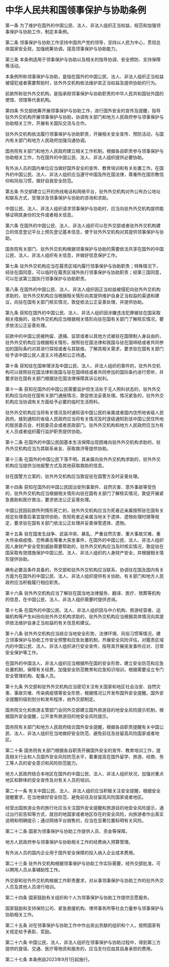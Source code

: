 # 中华人民共和国领事保护与协助条例

<!-- INFO END -->

第一条 为了维护在国外的中国公民、法人、非法人组织正当权益，规范和加强领事保护与协助工作，制定本条例。

第二条 领事保护与协助工作坚持中国共产党的领导，坚持以人民为中心，贯彻总体国家安全观，加强统筹协调，提高领事保护与协助能力。

第三条 本条例适用于领事保护与协助以及相关的指导协调、安全预防、支持保障等活动。

本条例所称领事保护与协助，是指在国外的中国公民、法人、非法人组织正当权益被侵犯或者需要帮助时，驻外外交机构依法维护其正当权益及提供协助的行为。

前款所称驻外外交机构，是指承担领事保护与协助职责的中华人民共和国驻外国的使馆、领馆等代表机构。

第四条 外交部统筹开展领事保护与协助工作，进行国外安全的宣传及提醒，指导驻外外交机构开展领事保护与协助，协调有关部门和地方人民政府参与领事保护与协助相关工作，开展有关国际交流与合作。

驻外外交机构依法履行领事保护与协助职责，开展相关安全宣传、预防活动，与国内有关部门和地方人民政府加强沟通协调。

国务院有关部门和地方人民政府建立相关工作机制，根据各自职责参与领事保护与协助相关工作，为在国外的中国公民、法人、非法人组织提供必要协助。

有外派人员的国内单位应当做好国外安全的宣传、教育培训和有关处置工作。在国外的中国公民、法人、非法人组织应当遵守中国及所在国法律，尊重所在国宗教信仰和风俗习惯，做好自我安全防范。

第五条 外交部建立公开的热线电话和网络平台，驻外外交机构对外公布办公地址和联系方式，受理涉及领事保护与协助的咨询和求助。

中国公民、法人、非法人组织请求领事保护与协助时，应当向驻外外交机构提供能够证明其身份的文件或者相关信息。

第六条 在国外的中国公民、法人、非法人组织可以在外交部或者驻外外交机构建立的信息登记平台上预先登记基本信息，便于驻外外交机构对其提供领事保护与协助。

国务院有关部门、驻外外交机构根据领事保护与协助的需要依法共享在国外的中国公民、法人、非法人组织有关信息，并做好信息保护工作。

第七条 驻外外交机构应当在履责区域内履行领事保护与协助职责；特殊情况下，经驻在国同意，可以临时在履责区域外执行领事保护与协助职责；经第三国同意，可以在该第三国执行领事保护与协助职责。

第八条 在国外的中国公民、法人、非法人组织因正当权益被侵犯向驻外外交机构求助的，驻外外交机构应当根据相关情形向其提供维护自身正当权益的渠道和建议，向驻在国有关部门核实情况，敦促依法公正妥善处理，并提供协助。

第九条 获知在国外的中国公民、法人、非法人组织因涉嫌违法犯罪被驻在国采取相关措施的，驻外外交机构应当根据相关情形向驻在国有关部门了解核实情况，要求依法公正妥善处理。

前款中的中国公民被拘留、逮捕、监禁或者以其他方式被驻在国限制人身自由的，驻外外交机构应当根据相关情形，按照驻在国法律和我国与驻在国缔结或者共同参加的国际条约对其进行探视或者与其联络，了解其相关需求，要求驻在国有关部门给予该中国公民人道主义待遇和公正待遇。

第十条 获知驻在国审理涉及中国公民、法人、非法人组织的案件的，驻外外交机构可以按照驻在国法律和我国与驻在国缔结或者共同参加的国际条约进行旁听，并要求驻在国有关部门根据驻在国法律保障其诉讼权利。

第十一条 获知在国外的中国公民需要监护但生活处于无人照料状态的，驻外外交机构应当向驻在国有关部门通报情况，敦促依法妥善处理。情况紧急的，驻外外交机构应当协调有关方面给予必要的临时生活照料。

驻外外交机构应当将有关情况及时通知该中国公民的亲属或者国内住所地省级人民政府。接到通知的省级人民政府应当将有关情况及时逐级通知到该中国公民住所地的居民委员会、村民委员会或者民政部门。驻外外交机构和地方人民政府应当为有关人员或者组织履行监护职责提供协助。

第十二条 在国外的中国公民因基本生活保障出现困难向驻外外交机构求助的，驻外外交机构应当为其联系亲友、获取救济等提供协助。

第十三条 在国外的中国公民下落不明，其亲属向驻外外交机构求助的，驻外外交机构应当提供当地报警方式及其他获取救助的信息。

驻在国警方立案的，驻外外交机构应当敦促驻在国警方及时妥善处理。

第十四条 获知在国外的中国公民因治安刑事案件、自然灾害、意外事故等受伤的，驻外外交机构应当根据相关情形向驻在国有关部门了解核实情况，敦促开展紧急救助和医疗救治，要求依法公正妥善处理。

中国公民因前款所列情形死亡的，驻外外交机构应当为死者近亲属按照驻在国有关规定处理善后事宜提供协助，告知死者近亲属当地关于遗体、遗物处理时限等规定，要求驻在国有关部门依法公正处理并妥善保管遗体、遗物。

第十五条 驻在国发生战争、武装冲突、暴乱、严重自然灾害、重大事故灾难、重大传染病疫情、恐怖袭击等重大突发事件，在国外的中国公民、法人、非法人组织因人身财产安全受到威胁需要帮助的，驻外外交机构应当及时核实情况，敦促驻在国采取有效措施保护中国公民、法人、非法人组织的人身财产安全，并根据相关情形提供协助。

确有必要且条件具备的，外交部和驻外外交机构应当联系、协调驻在国及国内有关方面为在国外的中国公民、法人、非法人组织提供有关协助，有关部门和地方人民政府应当积极履行相应职责。

第十六条 驻外外交机构应当了解驻在国当地法律服务、翻译、医疗、殡葬等机构的信息，在中国公民、法人、非法人组织需要时提供咨询。

第十七条 在国外的中国公民、法人、非法人组织因与中介机构、旅游经营者、运输机构等产生纠纷向驻外外交机构求助的，驻外外交机构应当根据具体情况向其提供依法维护自身正当权益的有关信息和建议。

第十八条 驻外外交机构应当结合当地安全形势、法律环境、风俗习惯等情况，建立领事保护与协助工作安全预警和应急处置机制，开展安全风险评估，对履责区域内的中国公民、法人、非法人组织进行安全宣传，指导其开展突发事件应对、日常安全保护等工作。

在国外的中国法人、非法人组织应当根据所在国的安全形势，建立安全防范和应急处置机制，保障有关经费，加强安全防范教育和应急知识培训，根据需要设立专门安全管理机构、配备人员。

第十九条 外交部和驻外外交机构应当密切关注有关国家和地区社会治安、自然灾害、事故灾难、传染病疫情等安全形势，根据情况公开发布国外安全提醒。国外安全提醒的级别划分和发布程序，由外交部制定。

国务院文化和旅游主管部门会同外交部建立国外旅游目的地安全风险提示机制，根据国外安全提醒，公开发布旅游目的地安全风险提示。

国务院有关部门和地方人民政府结合国外安全提醒，根据各自职责提醒有关中国公民、法人、非法人组织在当地做好安全防范、避免前往及驻留高风险国家或者地区。

第二十条 国务院有关部门根据各自职责开展国外安全的宣传、教育培训工作，提高相关行业和人员国外安全风险防范水平，着重提高在国外留学、旅游、经商、务工等人员的安全意识和风险防范能力。

地方人民政府结合本地区在国外的中国公民、法人、非法人组织状况，加强对重点地区和群体的安全宣传及对有关人员的培训。

第二十一条 有关中国公民、法人、非法人组织应当积极关注安全提醒，根据安全提醒要求，在当地做好安全防范、避免前往及驻留高风险国家或者地区。

经营出国旅游业务的旅行社应当关注国外安全提醒和旅游目的地安全风险提示，通过出行前告知等方式，就目的地国家或者地区存在的安全风险，向旅游者作出真实说明和明确提示；通过网络平台销售的，应当在显著位置标明有关风险。

第二十二条 国家为领事保护与协助工作提供人员、资金等保障。

地方人民政府参与领事保护与协助相关工作的经费纳入预算管理。

有外派人员的国内企业用于国外安全保障的投入纳入企业成本费用。

第二十三条 驻外外交机构根据领事保护与协助工作实际需要，经外交部批准，可以聘用人员从事辅助性工作。

外交部和驻外外交机构根据工作职责要求，对从事领事保护与协助工作的驻外外交人员及其他人员进行培训。

第二十四条 国家鼓励有关组织和个人为领事保护与协助工作提供志愿服务。

国家鼓励和支持保险公司、紧急救援机构、律师事务所等社会力量参与领事保护与协助相关工作。

第二十五条 对在领事保护与协助工作中作出突出贡献的组织和个人，按照国家有关规定给予表彰、奖励。

第二十六条 中国公民、法人、非法人组织在领事保护与协助过程中，得到第三方提供的食宿、交通、医疗等物资和服务的，应当支付应由其自身承担的费用。

第二十七条 本条例自2023年9月1日起施行。
